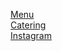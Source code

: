 [Menu](https://artsatthearmory.square.site)  
[Catering](https://rootedcafe.github.io/catering/menu.pdf)  
[Instagram](https://instagram.com/rootedarmorycafe)  
